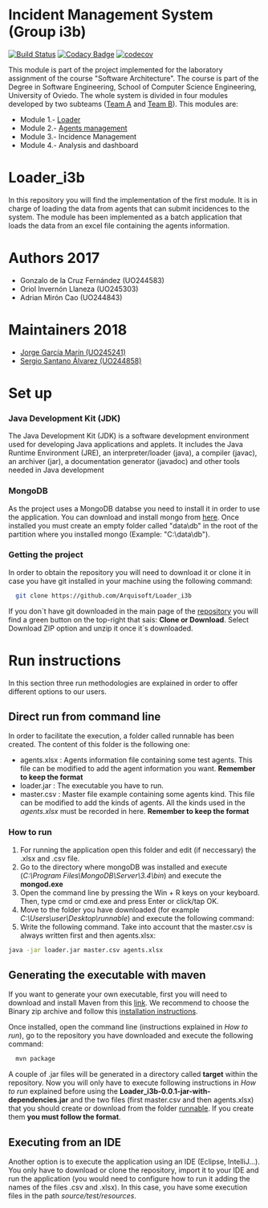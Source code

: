 # Incident Management System (Group i3b)

[![Build Status](https://travis-ci.org/Arquisoft/Loader_i3b.svg?branch=master)](https://travis-ci.org/Arquisoft/Loader_i3b)
[![Codacy Badge](https://api.codacy.com/project/badge/Grade/43af5c0e2a6745df932bd77d84a0103f)](https://www.codacy.com/app/jelabra/Loader_i3b?utm_source=github.com&amp;utm_medium=referral&amp;utm_content=Arquisoft/Loader_i3b&amp;utm_campaign=Badge_Grade)
[![codecov](https://codecov.io/gh/Arquisoft/Loader_i3b/branch/master/graph/badge.svg)](https://codecov.io/gh/Arquisoft/Loader_i3b)


This module is part of the project implemented for the laboratory assignment of the course "Software Architecture". The course is part of the Degree in Software Engineering, School of Computer Science Engineering, University of Oviedo. The whole system is divided in four modules developed by two subteams ([Team A](https://github.com/orgs/Arquisoft/teams/course1718_i3b2) and [Team B](https://github.com/orgs/Arquisoft/teams/course1718_i3b1)). This modules are:

* Module 1.- [Loader](https://github.com/Arquisoft/Loader_i3b)
* Module 2.- [Agents management](https://github.com/Arquisoft/Agents_i3b)
* Module 3.- Incidence Management
* Module 4.- Analysis and dashboard


# Loader_i3b

In this repository you will find the implementation of the first module. It is in charge of loading the data from agents that can submit incidences to the system. The module has been implemented as a batch application that loads the data from an excel file containing the agents information.

# Authors 2017

* Gonzalo de la Cruz Fernández (UO244583)
* Oriol Invernón Llaneza (UO245303)
* Adrian Mirón Cao (UO244843)

# Maintainers 2018

* [Jorge García Marín (UO245241)](https://github.com/JorgeGarciaMarin)
* [Sergio Santano Álvarez (UO244858)](https://github.com/sergiosantano)

# Set up 
### Java Development Kit (JDK)
The Java Development Kit (JDK) is a software development environment used for developing Java applications and applets. It includes the Java Runtime Environment (JRE), an interpreter/loader (java), a compiler (javac), an archiver (jar), a documentation generator (javadoc) and other tools needed in Java development

### MongoDB
As the project uses a MongoDB databse you need to install it in order to use the application. You can download and install mongo from [here](https://www.mongodb.com/dr/fastdl.mongodb.org/win32/mongodb-win32-x86_64-2008plus-ssl-3.4.2-signed.msi/download). Once installed you must create an empty folder called "data\db" in the root of the partition where you installed mongo (Example: "C:\data\db").

### Getting the project
In order to obtain the repository you will need to download it or clone it in case you have git installed in your machine using the following command:
```sh
  git clone https://github.com/Arquisoft/Loader_i3b
  ```
If you don´t have git downloaded in the main page of the [repository](https://github.com/Arquisoft/Loader_i3b) you will find a green button on the top-right that sais: **Clone or Download**. Select Download ZIP option and unzip it once it´s downloaded.
  
# Run instructions

In this section three run methodologies are explained in order to offer different options to our users.

## Direct run from command line
In order to facilitate the execution, a folder called runnable has been created. The content of this folder is the following one:
* agents.xlsx : Agents information file containing some test agents. This file can be modified to add the agent information you want. **Remember to keep the format**
* loader.jar  : The executable you have to run.
* master.csv  : Master file example containing some agents kind. This file can be modified to add the kinds of agents. All the kinds used in the _agents.xlsx_ must be recorded in here. **Remember to keep the format**

### How to run
1. For running the application open this folder and edit (if neccessary) the .xlsx and .csv file. 
1. Go to the directory where mongoDB was installed and execute (_C:\Program Files\MongoDB\Server\3.4\bin_) and execute the **mongod.exe**
1. Open the command line by pressing the Win + R keys on your keyboard. Then, type cmd or cmd.exe and press Enter or click/tap OK.
  1. Move to the folder you have downloaded (for example _C:\Users\user\Desktop\runnable_) and execute the following command:
  1. Write the following command. Take into account that the master.csv is always written first and then agents.xlsx:
  ```sh
  java -jar loader.jar master.csv agents.xlsx
  ```

## Generating the executable with maven
If you want to generate your own executable, first you will need to download and install Maven from this [link](https://maven.apache.org/download.cgi). We recommend to choose the Binary zip archive and follow this [installation instructions](https://maven.apache.org/install.html).

Once installed, open the command line (instructions explained in *How to run*), go to the repository you have downloaded and execute the following command:
```sh
  mvn package
  ```
A couple of .jar files will be generated in a directory called **target** within the repository. Now you will only have to execute following instructions in *How to run* explained before using the **Loader_i3b-0.0.1-jar-with-dependencies.jar** and the two files (first master.csv and then agents.xlsx) that you should create or download from the folder [runnable](). If you create them **you must follow the format**.

## Executing from an IDE
Another option is to execute the application using an IDE (Eclipse, IntelliJ...). You only have to download or clone the repository, import it to your IDE and run the application (you would need to configure how to run it adding the names of the files .csv and .xlsx). In this case, you have some execution files in the path _source/test/resources_.



